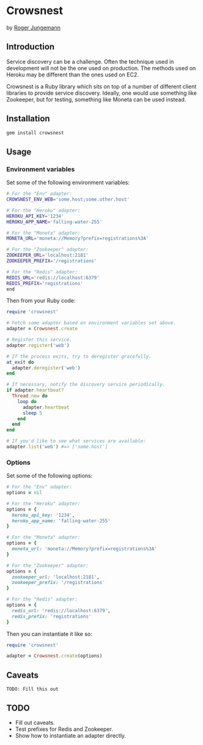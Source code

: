 Crowsnest
=========

by [Roger Jungemann](mailto:roger@thefifthcircuit.com)

Introduction
------------

Service discovery can be a challenge. Often the technique used in development
will not be the one used on production. The methods used on Heroku may be
different than the ones used on EC2.

Crowsnest is a Ruby library which sits on top of a number of different client
libraries to provide service discovery. Ideally, one would use something like
Zookeeper, but for testing, something like Moneta can be used instead.

Installation
------------

```sh
gem install crowsnest
```

Usage
-----

### Environment variables

Set some of the following environment variables:

```sh
# For the "Env" adapter:
CROWSNEST_ENV_WEB='some.host;some.other.host'

# For the "Heroku" adapter:
HEROKU_API_KEY='1234'
HEROKU_APP_NAME='falling-water-255'

# For the "Moneta" adapter:
MONETA_URL='moneta://Memory?prefix=registrations%3A'

# For the "Zookeeper" adapter:
ZOOKEEPER_URL='localhost:2181'
ZOOKEEPER_PREFIX='/registrations'

# For the "Redis" adapter:
REDIS_URL='redis://localhost:6379'
REDIS_PREFIX='registrations'
end
```

Then from your Ruby code:

```ruby
require 'crowsnest'

# Fetch some adapter based on environment variables set above.
adapter = Crowsnest.create

# Register this service.
adapter.register('web')

# If the process exits, try to deregister gracefully.
at_exit do
  adapter.deregister('web')
end

# If necessary, notify the discovery service periodically.
if adapter.heartbeat?
  Thread.new do
    loop do
      adapter.heartbeat
      sleep 5
    end
  end
end

# If you'd like to see what services are available:
adapter.list('web') #=> ['some.host']
```

### Options

Set some of the following options:

```ruby
# For the "Env" adapter:
options = nil

# For the "Heroku" adapter:
options = {
  heroku_api_key: '1234',
  heroku_app_name: 'falling-water-255'
}

# For the "Moneta" adapter:
options = {
  moneta_url: 'moneta://Memory?prefix=registrations%3A'
}

# For the "Zookeeper" adapter:
options = {
  zookeeper_url: 'localhost:2181',
  zookeeper_prefix: '/registrations'
}

# For the "Redis" adapter:
options = {
  redis_url: 'redis://localhost:6379',
  redis_prefix: 'registrations'
}
```

Then you can instantiate it like so:

```ruby
require 'crowsnest'

adapter = Crowsnest.create(options)
```

## Caveats

    TODO: Fill this out

## TODO

  * Fill out caveats.
  * Test prefixes for Redis and Zookeeper.
  * Show how to instantiate an adapter directly.
